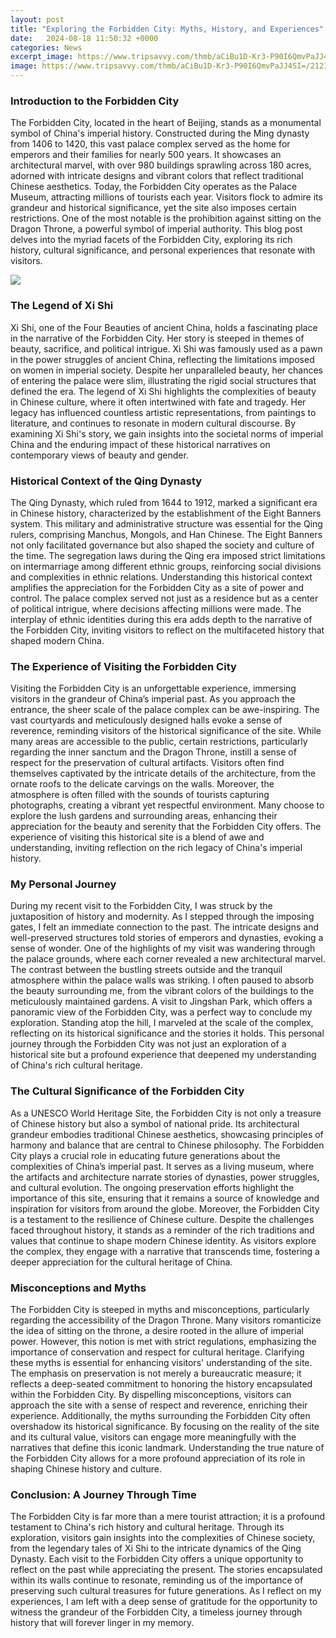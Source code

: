 ```yaml
---
layout: post
title: "Exploring the Forbidden City: Myths, History, and Experiences"
date:   2024-08-18 11:50:32 +0000
categories: News
excerpt_image: https://www.tripsavvy.com/thmb/aCiBu1D-Kr3-P90I6QmvPaJJ4SI=/2121x1414/filters:fill(auto,1)/chinese-temple-and-forbidden-city-in-a-day-636217080-f9f58e9618db4409b22733fcf9591901.jpg
image: https://www.tripsavvy.com/thmb/aCiBu1D-Kr3-P90I6QmvPaJJ4SI=/2121x1414/filters:fill(auto,1)/chinese-temple-and-forbidden-city-in-a-day-636217080-f9f58e9618db4409b22733fcf9591901.jpg
---
```


### Introduction to the Forbidden City
The Forbidden City, located in the heart of Beijing, stands as a monumental symbol of China's imperial history. Constructed during the Ming dynasty from 1406 to 1420, this vast palace complex served as the home for emperors and their families for nearly 500 years. It showcases an architectural marvel, with over 980 buildings sprawling across 180 acres, adorned with intricate designs and vibrant colors that reflect traditional Chinese aesthetics.
Today, the Forbidden City operates as the Palace Museum, attracting millions of tourists each year. Visitors flock to admire its grandeur and historical significance, yet the site also imposes certain restrictions. One of the most notable is the prohibition against sitting on the Dragon Throne, a powerful symbol of imperial authority. This blog post delves into the myriad facets of the Forbidden City, exploring its rich history, cultural significance, and personal experiences that resonate with visitors.

![](https://www.tripsavvy.com/thmb/aCiBu1D-Kr3-P90I6QmvPaJJ4SI=/2121x1414/filters:fill(auto,1)/chinese-temple-and-forbidden-city-in-a-day-636217080-f9f58e9618db4409b22733fcf9591901.jpg)
### The Legend of Xi Shi
Xi Shi, one of the Four Beauties of ancient China, holds a fascinating place in the narrative of the Forbidden City. Her story is steeped in themes of beauty, sacrifice, and political intrigue. Xi Shi was famously used as a pawn in the power struggles of ancient China, reflecting the limitations imposed on women in imperial society. Despite her unparalleled beauty, her chances of entering the palace were slim, illustrating the rigid social structures that defined the era.
The legend of Xi Shi highlights the complexities of beauty in Chinese culture, where it often intertwined with fate and tragedy. Her legacy has influenced countless artistic representations, from paintings to literature, and continues to resonate in modern cultural discourse. By examining Xi Shi's story, we gain insights into the societal norms of imperial China and the enduring impact of these historical narratives on contemporary views of beauty and gender.
### Historical Context of the Qing Dynasty
The Qing Dynasty, which ruled from 1644 to 1912, marked a significant era in Chinese history, characterized by the establishment of the Eight Banners system. This military and administrative structure was essential for the Qing rulers, comprising Manchus, Mongols, and Han Chinese. The Eight Banners not only facilitated governance but also shaped the society and culture of the time.
The segregation laws during the Qing era imposed strict limitations on intermarriage among different ethnic groups, reinforcing social divisions and complexities in ethnic relations. Understanding this historical context amplifies the appreciation for the Forbidden City as a site of power and control. The palace complex served not just as a residence but as a center of political intrigue, where decisions affecting millions were made. The interplay of ethnic identities during this era adds depth to the narrative of the Forbidden City, inviting visitors to reflect on the multifaceted history that shaped modern China.
### The Experience of Visiting the Forbidden City
Visiting the Forbidden City is an unforgettable experience, immersing visitors in the grandeur of China’s imperial past. As you approach the entrance, the sheer scale of the palace complex can be awe-inspiring. The vast courtyards and meticulously designed halls evoke a sense of reverence, reminding visitors of the historical significance of the site.
While many areas are accessible to the public, certain restrictions, particularly regarding the inner sanctum and the Dragon Throne, instill a sense of respect for the preservation of cultural artifacts. Visitors often find themselves captivated by the intricate details of the architecture, from the ornate roofs to the delicate carvings on the walls.
Moreover, the atmosphere is often filled with the sounds of tourists capturing photographs, creating a vibrant yet respectful environment. Many choose to explore the lush gardens and surrounding areas, enhancing their appreciation for the beauty and serenity that the Forbidden City offers. The experience of visiting this historical site is a blend of awe and understanding, inviting reflection on the rich legacy of China's imperial history.
### My Personal Journey
During my recent visit to the Forbidden City, I was struck by the juxtaposition of history and modernity. As I stepped through the imposing gates, I felt an immediate connection to the past. The intricate designs and well-preserved structures told stories of emperors and dynasties, evoking a sense of wonder. 
One of the highlights of my visit was wandering through the palace grounds, where each corner revealed a new architectural marvel. The contrast between the bustling streets outside and the tranquil atmosphere within the palace walls was striking. I often paused to absorb the beauty surrounding me, from the vibrant colors of the buildings to the meticulously maintained gardens.
A visit to Jingshan Park, which offers a panoramic view of the Forbidden City, was a perfect way to conclude my exploration. Standing atop the hill, I marveled at the scale of the complex, reflecting on its historical significance and the stories it holds. This personal journey through the Forbidden City was not just an exploration of a historical site but a profound experience that deepened my understanding of China's rich cultural heritage.
### The Cultural Significance of the Forbidden City
As a UNESCO World Heritage Site, the Forbidden City is not only a treasure of Chinese history but also a symbol of national pride. Its architectural grandeur embodies traditional Chinese aesthetics, showcasing principles of harmony and balance that are central to Chinese philosophy. 
The Forbidden City plays a crucial role in educating future generations about the complexities of China’s imperial past. It serves as a living museum, where the artifacts and architecture narrate stories of dynasties, power struggles, and cultural evolution. The ongoing preservation efforts highlight the importance of this site, ensuring that it remains a source of knowledge and inspiration for visitors from around the globe.
Moreover, the Forbidden City is a testament to the resilience of Chinese culture. Despite the challenges faced throughout history, it stands as a reminder of the rich traditions and values that continue to shape modern Chinese identity. As visitors explore the complex, they engage with a narrative that transcends time, fostering a deeper appreciation for the cultural heritage of China.
### Misconceptions and Myths
The Forbidden City is steeped in myths and misconceptions, particularly regarding the accessibility of the Dragon Throne. Many visitors romanticize the idea of sitting on the throne, a desire rooted in the allure of imperial power. However, this notion is met with strict regulations, emphasizing the importance of conservation and respect for cultural heritage.
Clarifying these myths is essential for enhancing visitors' understanding of the site. The emphasis on preservation is not merely a bureaucratic measure; it reflects a deep-seated commitment to honoring the history encapsulated within the Forbidden City. By dispelling misconceptions, visitors can approach the site with a sense of respect and reverence, enriching their experience.
Additionally, the myths surrounding the Forbidden City often overshadow its historical significance. By focusing on the reality of the site and its cultural value, visitors can engage more meaningfully with the narratives that define this iconic landmark. Understanding the true nature of the Forbidden City allows for a more profound appreciation of its role in shaping Chinese history and culture.
### Conclusion: A Journey Through Time
The Forbidden City is far more than a mere tourist attraction; it is a profound testament to China's rich history and cultural heritage. Through its exploration, visitors gain insights into the complexities of Chinese society, from the legendary tales of Xi Shi to the intricate dynamics of the Qing Dynasty.
Each visit to the Forbidden City offers a unique opportunity to reflect on the past while appreciating the present. The stories encapsulated within its walls continue to resonate, reminding us of the importance of preserving such cultural treasures for future generations. As I reflect on my experiences, I am left with a deep sense of gratitude for the opportunity to witness the grandeur of the Forbidden City, a timeless journey through history that will forever linger in my memory.